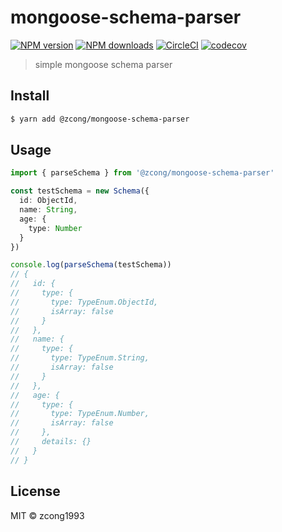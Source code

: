 # mongoose-schema-parser

[![NPM version](https://img.shields.io/npm/v/@zcong/mongoose-schema-parser.svg?style=flat)](https://npmjs.com/package/@zcong/mongoose-schema-parser) [![NPM downloads](https://img.shields.io/npm/dm/@zcong/mongoose-schema-parser.svg?style=flat)](https://npmjs.com/package/@zcong/mongoose-schema-parser) [![CircleCI](https://circleci.com/gh/zcong1993/mongoose-schema-parser/tree/master.svg?style=shield)](https://circleci.com/gh/zcong1993/mongoose-schema-parser/tree/master) [![codecov](https://codecov.io/gh/zcong1993/mongoose-schema-parser/branch/master/graph/badge.svg)](https://codecov.io/gh/zcong1993/mongoose-schema-parser)

> simple mongoose schema parser

## Install

```bash
$ yarn add @zcong/mongoose-schema-parser
```

## Usage

```ts
import { parseSchema } from '@zcong/mongoose-schema-parser'

const testSchema = new Schema({
  id: ObjectId,
  name: String,
  age: {
    type: Number
  }
})

console.log(parseSchema(testSchema))
// {
//   id: {
//     type: {
//       type: TypeEnum.ObjectId,
//       isArray: false
//     }
//   },
//   name: {
//     type: {
//       type: TypeEnum.String,
//       isArray: false
//     }
//   },
//   age: {
//     type: {
//       type: TypeEnum.Number,
//       isArray: false
//     },
//     details: {}
//   }
// }
```

## License

MIT &copy; zcong1993
